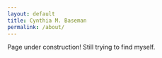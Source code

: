 ```yaml
---
layout: default
title: Cynthia M. Baseman
permalink: /about/
---
```


Page under construction! Still trying to find myself.
